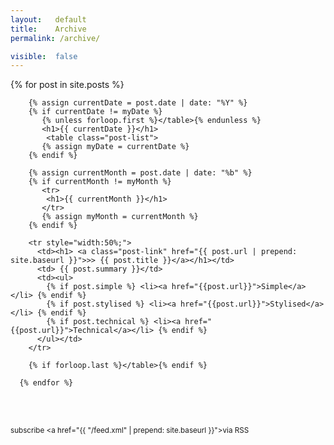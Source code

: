 ```yaml
---
layout:   default
title:    Archive
permalink: /archive/

visible:  false
---
```


<div class="home">
      {% for post in site.posts %}

        {% assign currentDate = post.date | date: "%Y" %}
        {% if currentDate != myDate %}
           {% unless forloop.first %}</table>{% endunless %}
           <h1>{{ currentDate }}</h1>
            <table class="post-list">
           {% assign myDate = currentDate %}
        {% endif %}

        {% assign currentMonth = post.date | date: "%b" %}
        {% if currentMonth != myMonth %}
           <tr>
            <h1>{{ currentMonth }}</h1>
           </tr>
           {% assign myMonth = currentMonth %}
        {% endif %}
        
        <tr style="width:50%;">
          <td><h1> <a class="post-link" href="{{ post.url | prepend: site.baseurl }}">>> {{ post.title }}</a></h1></td>
          <td> {{ post.summary }}</td>
          <td><ul>
            {% if post.simple %} <li><a href="{{post.url}}">Simple</a></li> {% endif %}
            {% if post.stylised %} <li><a href="{{post.url}}">Stylised</a></li> {% endif %}
            {% if post.technical %} <li><a href="{{post.url}}">Technical</a></li> {% endif %}
          </ul></td>
        </tr>
        
        {% if forloop.last %}</table>{% endif %}
      
      {% endfor %}
      

  <br><br><small><p class="rss-subscribe">subscribe <a href="{{ "/feed.xml" | prepend: site.baseurl }}">via RSS</a></p></small>

</div>
